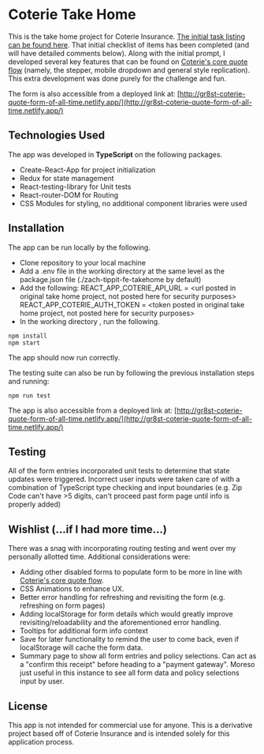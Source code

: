 # Coterie Take Home

This is the take home project for Coterie Insurance. [The initial task listing can be found here](https://github.com/CoterieInsure/frontend-takehome-project). That initial checklist of items has been completed (and will have detailed comments below). Along with the initial prompt, I developed several key features that can be found on [Coterie's core quote flow](https://quote.coterieinsurance.com/) (namely, the stepper, mobile dropdown and general style replication). This extra development was done purely for the challenge and fun.

The form is also accessible from a deployed link at: [http://gr8st-coterie-quote-form-of-all-time.netlify.app/](http://gr8st-coterie-quote-form-of-all-time.netlify.app/)

## Technologies Used

The app was developed in **TypeScript** on the following packages.
- Create-React-App for project initialization
- Redux for state management
- React-testing-library for Unit tests
- React-router-DOM for Routing
- CSS Modules for styling, no additional component libraries were used

## Installation

The app can be run locally by the following.
- Clone repository to your local machine
- Add a .env file in the working directory at the same level as the package.json file (./zach-tippit-fe-takehome by default)
- Add the following:
REACT_APP_COTERIE_API_URL = <url posted in original take home project, not posted here for security purposes>
REACT_APP_COTERIE_AUTH_TOKEN = <token posted in original take home project, not posted here for security purposes>
- In the working directory , run the following.

```
npm install
npm start
```

The app should now run correctly.

The testing suite can also be run by following the previous installation steps and running:

```
npm run test
```

The app is also accessible from a deployed link at: [http://gr8st-coterie-quote-form-of-all-time.netlify.app/](http://gr8st-coterie-quote-form-of-all-time.netlify.app/)

## Testing

All of the form entries incorporated unit tests to determine that state updates were triggered. Incorrect user inputs were taken care of with a combination of TypeScript type checking and input boundaries (e.g. Zip Code can't have >5 digits, can't proceed past form page until info is properly added)

## Wishlist (...if I had more time...)

There was a snag with incorporating routing testing and went over my personally allotted time. Additional considerations were:
- Adding other disabled forms to populate form to be more in line with [Coterie's core quote flow](https://quote.coterieinsurance.com/).
- CSS Animations to enhance UX. 
- Better error handling for refreshing and revisiting the form (e.g. refreshing on form pages)
- Adding localStorage for form details which would greatly improve revisiting/reloadability and the aforementioned error handling.
- Tooltips for additional form info context
- Save for later functionality to remind the user to come back, even if localStorage will cache the form data.
- Summary page to show all form entries and policy selections. Can act as a "confirm this receipt" before heading to a "payment gateway". Moreso just useful in this instance to see all form data and policy selections input by user.

## License

This app is not intended for commercial use for anyone. This is a derivative project based off of Coterie Insurance and is intended solely for this application process.
